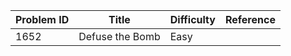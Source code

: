 | Problem ID | Title | Difficulty | Reference
| --- | --- | --- | ---
| 1652 | Defuse the Bomb | Easy | 
